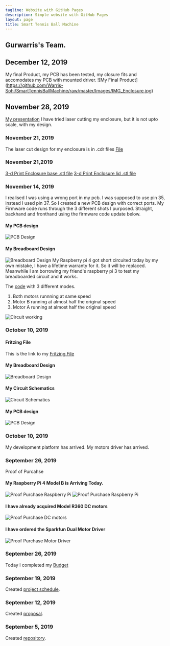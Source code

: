 ```yaml
---
tagline: Website with GitHub Pages
description: Simple website with GitHub Pages
layout: page
title: Smart Tennis Ball Machine
---
```


Gurwarris's Team.
-------------
## December 12, 2019
My final Product, my PCB has been tested, my closure fits and accomodates my PCB with mounted driver.
![My Final Product] (https://github.com/Warris-Sohi/SmartTennisBallMachine/raw/master/Images/IMG_Enclosure.jpg)
## November 28, 2019
[My presentation](https://github.com/Warris-Sohi/SmartTennisBallMachine/blob/master/Documentation/Presentation%20Ping%20Pong%20Machine.pptx)
I have tried laser cutting my enclosure, but it is not upto scale, with my design.

### November 21, 2019
The laser cut design for my enclosure is in .cdr files
[File](https://github.com/Warris-Sohi/SmartTennisBallMachine/blob/master/Mechanical/enclosure%20new.cdr)

### November 21,2019
[3-d Print Enclosure base .stl file](https://github.com/Warris-Sohi/SmartTennisBallMachine/blob/master/Mechanical/Pi%20Enclosure%20Base.stl)
[3-d Print Enclosure lid .stl file](https://github.com/Warris-Sohi/SmartTennisBallMachine/blob/master/Mechanical/Pi%20Enclosure%20Lid.stl)
### November 14, 2019
I realised I was using a wrong port in my pcb. I was supposed to use pin 35, instead I used pin 37. So I created a new PCB design with correct ports.
My Firmware code runs through the 3 different shots I purposed. Straight, backhand and fronthand using the firmware code update below.

#### My PCB design
![PCB Design](https://github.com/Warris-Sohi/SmartTennisBallMachine/raw/master/Electronics/DualMotorDriver_pcb_v2.jpg)
#### My Breadboard Design
![Breadboard Design](https://github.com/Warris-Sohi/SmartTennisBallMachine/raw/master/Electronics/DualMotorDriver_bb_v2.jpg)
My Raspberry pi 4 got short circuited today by my own mistake, I have a lifetime warranty for it. So it will be replaced. Meanwhile I am borrowing my friend's raspberry pi 3 to test my breadboarded circuit and it works.
 
 The [code](https://github.com/Warris-Sohi/SmartTennisBallMachine/blob/master/Firmware/tbfng6621.py) with 3 different modes.
 1. Both motors runnning at same speed 
 2. Motor B running at almost half the original speed
 3. Motor A running at almost half the original speed
 
 
 ![Circuit working](https://raw.githubusercontent.com/Warris-Sohi/SmartTennisBallMachine/master/Images/IMG_20191114_130010.jpg)

### October 10, 2019
#### Fritzing File
This is the link to my [Fritzing File](https://github.com/Warris-Sohi/SmartTennisBallMachine/blob/master/Electronics/DualMotorDriver.fzz)
#### My Breadboard Design
![Breadboard Design](https://github.com/Warris-Sohi/SmartTennisBallMachine/raw/master/Electronics/DualMotorDriver_bb_v2.jpg)
#### My Circuit Schematics
![Circuit Schematics](https://raw.githubusercontent.com/Warris-Sohi/SmartTennisBallMachine/master/Electronics/DualMotorDriver_schem.jpg)
#### My PCB design
![PCB Design](https://raw.githubusercontent.com/Warris-Sohi/SmartTennisBallMachine/master/Electronics/DualMotorDriver_pcb.jpg)




### October 10, 2019
My development platform has arrived.
My motors driver has arrived.

### September 26, 2019
Proof of Purcahse
#### My Raspberry Pi 4 Model B is Arriving Today.
![Proof Purchase Raspberry Pi](https://github.com/Warris-Sohi/SmartTennisBallMachine/raw/master/Documentation/Proof%20of%20Purchase%20-Raspberry%20Pi%20.JPG)
![Proof Purchase Raspberry Pi](https://github.com/Warris-Sohi/SmartTennisBallMachine/raw/master/Documentation/Proof%20of%20Purchase%20-Raspberry%20Pi%202.JPG)

#### I have already acquired Model R360 DC motors
![Proof Purchase DC motors](https://github.com/Warris-Sohi/SmartTennisBallMachine/raw/master/Documentation/Proof%20of%20Purchase%20-DC%20motors%20.JPG)

#### I have ordered the Sparkfun Dual Motor Driver
![Proof Purchase Motor Driver](https://github.com/Warris-Sohi/SmartTennisBallMachine/raw/master/Documentation/Proof%20of%20Purchase%20-Motor%20Driver%20.JPG)

### September 26, 2019
Today I completed my [Budget](https://github.com/Warris-Sohi/SmartTennisBallMachine/blob/master/Documentation/Project%20Budget.pdf) 

### September 19, 2019

Created [project schedule](https://github.com/Warris-Sohi/SmartTennisBallMachine/blob/master/Documentation/ScheduleCapstone%20Project.pdf).  
### September 12, 2019

Created [proposal](https://github.com/Warris-Sohi/SmartTennisBallMachine/blob/master/Documentation/ProposalContentGurwarrisSohiSmartTennisBallMachine.docx).

### September 5, 2019

Created [repository](https://github.com/Warris-Sohi/SmartTennisBallMachine).
